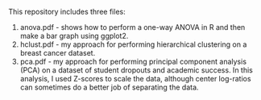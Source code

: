 This repository includes three files:
1. anova.pdf - shows how to perform a one-way ANOVA in R and then make a bar graph using ggplot2.
2. hclust.pdf - my approach for performing hierarchical clustering on a breast cancer dataset.
3. pca.pdf - my approach for performing principal component analysis (PCA) on a dataset of student dropouts and academic success.  In this analysis, I used Z-scores to scale the data, although center log-ratios can sometimes do a better job of separating the data.
